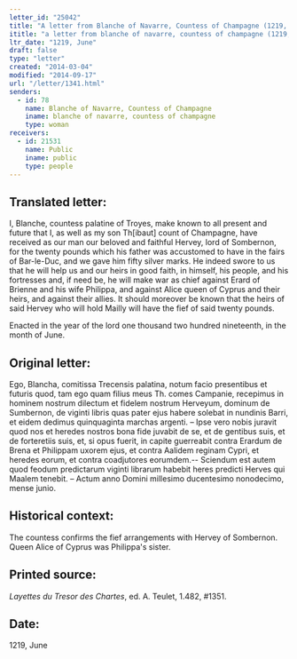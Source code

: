 ```yaml
---
letter_id: "25042"
title: "A letter from Blanche of Navarre, Countess of Champagne (1219, June)"
ititle: "a letter from blanche of navarre, countess of champagne (1219, june)"
ltr_date: "1219, June"
draft: false
type: "letter"
created: "2014-03-04"
modified: "2014-09-17"
url: "/letter/1341.html"
senders:
  - id: 78
    name: Blanche of Navarre, Countess of Champagne
    iname: blanche of navarre, countess of champagne
    type: woman
receivers:
  - id: 21531
    name: Public
    iname: public
    type: people
---
```

<h2> Translated letter:</h2>I, Blanche, countess palatine of Troyes, make known to all present and future that I, as well as my son Th[ibaut] count of Champagne, have received as our man our beloved and faithful Hervey, lord  of Sombernon, for the twenty pounds which his father was accustomed to have in the fairs of Bar-le-Duc, and we gave him fifty silver marks.  He indeed swore to us that he will help us and our heirs in good faith, in himself, his people, and his fortresses and, if need be, he will make war as chief against Erard of Brienne and his wife Philippa, and against Alice queen of Cyprus and their heirs, and against their allies.  It should moreover be known that the heirs of said Hervey who will hold Mailly will have the fief of said twenty pounds.

Enacted in the year of the lord one thousand two hundred nineteenth, in the month of June.


<h2 class="mt-4"> Original letter:</h2>Ego, Blancha, comitissa Trecensis palatina, notum facio presentibus et futuris quod, tam ego quam filius meus Th. comes Campanie, recepimus in hominem nostrum dilectum et fidelem nostrum Herveyum, dominum de Sumbernon, de viginti libris quas pater ejus habere solebat in nundinis Barri, et eidem dedimus quinquaginta marchas argenti. – Ipse vero nobis juravit quod nos et heredes nostros bona fide juvabit de se, et de gentibus suis, et de forteretiis suis, et, si opus fuerit, in capite guerreabit contra Erardum de Brena et Philippam uxorem ejus, et contra Aalidem reginam Cypri, et heredes eorum, et contra coadjutores eorumdem.-- Sciendum est autem quod feodum predictarum viginti librarum habebit heres predicti Herves qui Maalem tenebit. – Actum anno Domini millesimo ducentesimo nonodecimo, mense junio.










<h2 class="mt-4"> Historical context:</h2>The countess confirms the fief arrangements with Hervey of Sombernon.  Queen Alice of Cyprus was Philippa's sister.
<h2 class="mt-4"> Printed source:</h2><p><em>Layettes du Tresor des Chartes</em>, ed. A. Teulet, 1.482, #1351.</p><h2 class="mt-4"> Date:</h2>1219, June